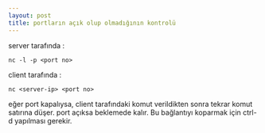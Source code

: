 ```yaml
---
layout: post
title: portların açık olup olmadığının kontrolü
---
```


server tarafında :

    nc -l -p <port no>

client tarafında :

    nc <server-ip> <port no>

eğer port kapalıysa, client tarafındaki komut verildikten sonra
tekrar komut satırına düşer. port açıksa beklemede kalır.
Bu bağlantıyı koparmak için ctrl-d yapılması gerekir.
